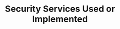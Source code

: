 ---
layout: default
title: Security Services Used or Implemented
parent: Archimate Blueprints
grand_parent: Blueprint Templates
nav_order: 50
---